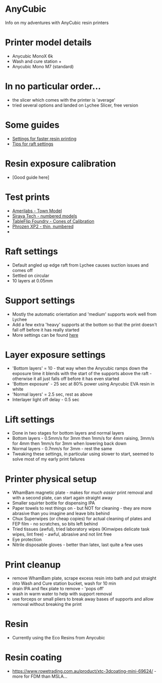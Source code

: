 # AnyCubic
Info on my adventures with AnyCubic resin printers

# Printer model details
- Anycubic MonoX 6k
- Wash and cure station +
- Anycubic Mono M7 (standard)

# In no particular order...
- the slicer which comes with the printer is 'average'
- tried several options and landed on Lychee Slicer, free version

# Some guides
- [Settings for faster resin printing](https://ameralabs.com/blog/9-settings-to-change-for-faster-resin-3d-printing/)
- [Tips for raft settings](https://ameralabs.com/blog/default-3d-printing-raft-settings/)

# Resin exposure calibration
- [Good guide here]

# Test prints
- [Amerilabs - Town Model](https://ameralabs.com/blog/town-calibration-part/)
- [Siraya Tech - numbered models](https://www.printables.com/model/982964-siraya-tech-numbered-test-models)
- [TableFlip Foundry - Cones of Calibration](https://www.tableflipfoundry.com/3d-printing/the-cones-of-calibration-v3/)
- [Phrozen XP2 - thin, numbered](https://www.printables.com/model/1021496-validation-matrix-v2-for-multiple-exposures-print)
- 

# Raft settings
- Default angled up edge raft from Lychee causes suction issues and comes off
- Settled on circular
- 10 layers at 0.05mm

# Support settings
- Mostly the automatic orientation and 'medium' supports work well from Lychee
- Add a few extra 'heavy' supports at the bottom so that the print doesn't fall off before it has really started
- More settings can be found [here](/3DPrintingPro_Support_Settings.md)

# Layer exposure settings
- 'Bottom layers' = 10 - that way when the Anycubic ramps down the exposure time it blends with the start of the supports above the raft - otherwise it all just falls off before it has even started
- 'Bottom exposure' - 25 sec at 80% power using Anycubic EVA resin in white
- 'Normal layers' = 2.5 sec, rest as above
- Interlayer light off delay - 0.5 sec

# Lift settings
- Done in two stages for bottom layers and normal layers
- Bottom layers - 0.5mm/s for 3mm then 1mm/s for 4mm raising, 3mm/s for 4mm then 1mm/s for 3mm when lowering back down
- Normal layers - 0.7mm/s for 3mm - rest the same
- Tweaking these settings, in particular using slower to start, seemed to solve most of my early print failures

# Printer physical setup
- WhamBam magnetic plate - makes for *much easier* print removal and with a second plate, can start again straight away
- Smaller squirter bottle for dispensing IPA
- Paper towels to rest things on - but NOT for cleaning - they are more abrasive than you imagine and leave bits behind
- Chux Superwipes (or cheap copies) for actual cleaning of plates and FEP film - no scratches, so bits left behind
- Tried tissues (awful), tried laboratory wipes (Kimwipes delicate task wipes, lint free) - awful, abrasive and not lint free
- Eye protection
- Nitrile disposable gloves - better than latex, last quite a few uses

# Print cleanup
- remove WhamBam plate, scrape excess resin into bath and put straight into Wash and Cure station bucket, wash for 10 min
- drain IPA and flex plate to remove - 'pops off'
- wash in warm water to help with support removal
- use forceps or small pliers to break away bases of supports and allow removal without breaking the print

# Resin
- Currently using the Eco Resins from Anycubic

# Resin coating
- https://www.rowetrading.com.au/product/xtc-3dcoating-mini-69624/ - more for FDM than MSLA...
